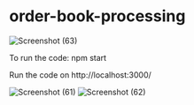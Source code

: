 # order-book-processing

![Screenshot (63)](https://github.com/SaurabhTiwari4093/order-book-processing/assets/86095513/b3e77602-ded7-432b-8d1d-69ade2f47836)

To run the code: npm start

Run the code on http://localhost:3000/

![Screenshot (61)](https://github.com/SaurabhTiwari4093/order-book-processing/assets/86095513/ff9e51e5-e94d-4afa-99d6-dbe0e5b112f7)
![Screenshot (62)](https://github.com/SaurabhTiwari4093/order-book-processing/assets/86095513/88ac7c0e-69db-4538-8b70-3a68ec31106c)
